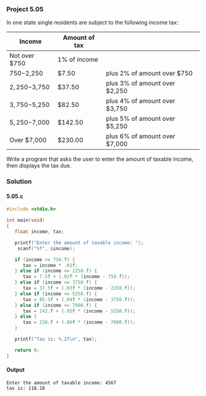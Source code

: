 ### Project 5.05
In one state single residents are subject to the following income tax:

| Income | Amount of tax | |
| - | - | - |
| Not over $750 | 1% of income  |
| $750-$2,250 | $7.50 | plus 2% of amount over $750 |
| $2,250-$3,750 | $37.50 | plus 3% of amount over $2,250 |
| $3,750-$5,250 | $82.50 | plus 4% of amount over $3,750 |
| $5,250-$7,000 | $142.50 | plus 5% of amount over $5,250 |
| Over $7,000 | $230.00 | plus 6% of amount over $7,000 |

Write a program that asks the user to enter the amount of taxable income, then
displays the tax due.
### Solution
#### 5.05.c
```c
#include <stdio.h>

int main(void)
{
   float income, tax;

   printf("Enter the amount of taxable income: ");
    scanf("%f", &income);

   if (income <= 750.f) {
      tax = income * .01f;
   } else if (income <= 2250.f) {
      tax = 7.5f + (.02f * (income - 750.f));
   } else if (income <= 3750.f) {
      tax = 37.5f + (.03f * (income - 2250.f));
   } else if (income <= 5250.f) {
      tax = 85.5f + (.04f * (income - 3750.f));
   } else if (income <= 7000.f) {
      tax = 142.f + (.05f * (income - 5250.f));
   } else {
      tax = 230.f + (.06f * (income - 7000.f));
   }

   printf("Tax is: %.2f\n", tax);

   return 0;
}
```
#### Output
```
Enter the amount of taxable income: 4567
tax is: 118.18
```
